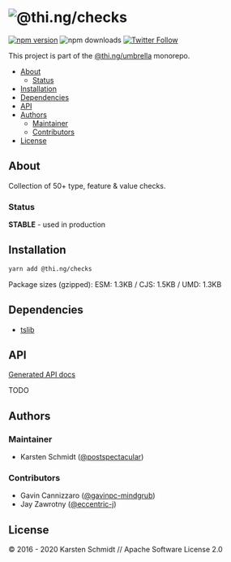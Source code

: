 <!-- This file is generated - DO NOT EDIT! -->

# ![@thi.ng/checks](https://media.thi.ng/umbrella/banners/thing-checks.svg?1584814331)

[![npm version](https://img.shields.io/npm/v/@thi.ng/checks.svg)](https://www.npmjs.com/package/@thi.ng/checks)
![npm downloads](https://img.shields.io/npm/dm/@thi.ng/checks.svg)
[![Twitter Follow](https://img.shields.io/twitter/follow/thing_umbrella.svg?style=flat-square&label=twitter)](https://twitter.com/thing_umbrella)

This project is part of the
[@thi.ng/umbrella](https://github.com/thi-ng/umbrella/) monorepo.

- [About](#about)
  - [Status](#status)
- [Installation](#installation)
- [Dependencies](#dependencies)
- [API](#api)
- [Authors](#authors)
  - [Maintainer](#maintainer)
  - [Contributors](#contributors)
- [License](#license)

## About

Collection of 50+ type, feature & value checks.

### Status

**STABLE** - used in production

## Installation

```bash
yarn add @thi.ng/checks
```

Package sizes (gzipped): ESM: 1.3KB / CJS: 1.5KB / UMD: 1.3KB

## Dependencies

- [tslib](https://github.com/thi-ng/umbrella/tree/develop/packages/undefined)

## API

[Generated API docs](https://docs.thi.ng/umbrella/checks/)

TODO

## Authors

### Maintainer

-   Karsten Schmidt ([@postspectacular](https://github.com//postspectacular))

### Contributors

-   Gavin Cannizzaro ([@gavinpc-mindgrub](https://github.com//gavinpc-mindgrub))
-   Jay Zawrotny ([@eccentric-j](https://github.com//eccentric-j))

## License

&copy; 2016 - 2020 Karsten Schmidt // Apache Software License 2.0
